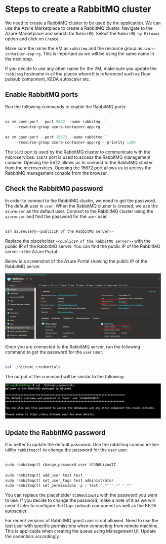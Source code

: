 # Steps to create a RabbitMQ cluster

We need to create a RabbitMQ cluster to be used by the application. We can use the Azure Marketplace to create a RabbitMQ cluster. Navigate to the Azure Marketplace and search for `RabbitMQ`. Select the `RabbitMQ by Bitnami` option and click on `Create`.

Make sure the name the VM as `rabbitmq` and the resource group as `azure-container-app-rg`. This is important as we will be using the same name in the next step.

If you decide to use any other name for the VM, make sure you update the `rabbitmq` hostname in all the places where it is referenced such as Dapr pubsub component, KEDA autoscaler etc.

## Enable RabbitMQ ports

Run the following commands to enable the RabbitMQ ports:

```Powershell

az vm open-port --port 5672 --name rabbitmq  `
    --resource-group azure-container-app-rg

az vm open-port --port 15672 --name rabbitmq `
    --resource-group azure-container-app-rg --priority 1100

```

The `5672` port is used by the RabbitMQ cluster to communicate with the microservices. `15672` port is used to access the RabbitMQ management console. Opening the 5672 allows us to connect to the RabbitMQ cluster from the microservices. Opening the 15672 port allows us to access the RabbitMQ management console from the browser.

## Check the RabbitMQ password

In order to connect to the RabbitMQ cluster, we need to get the password. The default user is `user`. When the RabbitMQ cluster is created, we use the `azureuser` as the default user. Connect to the RabbitMQ cluster using the `azureuser` and find the password for the `user` user.

```Powershell

ssh azureuser@<<publicIP of the RabbitMQ server>>

```

Replace the placeholder `<<publicIP of the RabbitMQ server>>` with the public IP of the RabbitMQ server. You can find the public IP of the RabbitMQ server in the Azure Portal.

Below is a screenshot of the Azure Portal showing the public IP of the RabbitMQ server.

![RabbitMQ public IP](/images/rabbitmq-public-ip.png)

Once you are connected to the RabbitMQ server, run the following command to get the password for the `user` user.

```Powershell

cat ./bitnami_credentials

```

The output of the command will be similar to the following:

![RabbitMQ default password](/images/default-rabbitmq-password.png)

## Update the RabbitMQ password

It is better to update the default password. Use the rabbitmq command-line utility `rabbitmqctl` to change the password for the `user` user.

```Powershell

sudo rabbitmqctl change_password user tCUN6UizuwTZ

sudo rabbitmqctl add_user test test
sudo rabbitmqctl set_user_tags test administrator
sudo rabbitmqctl set_permissions -p / test ".*" ".*" ".*"

```

You can replace the placeholder `tCUN6UizuwTZ` with the password you want to use. If you decide to change the password, make a note of it as we will need it later to configure the Dapr pubsub component as well as the KEDA autoscaler.

For recent versions of RabbitMQ guest user is not allowed. Need to use the test user with specific permissions when connecting from remote machine. This is applicable when creating the queue using Management UI. Update the cedentials accordingly.
